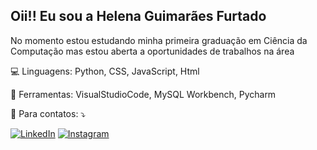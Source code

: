 ## Oii!! Eu sou a Helena Guimarães Furtado

<p align="left"> 
 No momento estou estudando minha primeira graduação em Ciência da Computação mas estou aberta a oportunidades de trabalhos na área
</p>

<p align="left">
  💻  Linguagens: Python, CSS, JavaScript, Html
</p>

<p align="left">
  💼 Ferramentas: VisualStudioCode, MySQL Workbench, Pycharm
</p>

<p align="left">
  📱 Para contatos: ⤵️
</p>

<p align="left">
  <a href="#" title="LinkedIn">
  <img src="https://img.shields.io/badge/-Linkedin-0e76a8?style=flat-square&logo=Linkedin&logoColor=white&link=www.linkedin.com/in/helena-furtado-21b543338" alt="LinkedIn"/></a>
  <a href="#" title="WhatsApp">
  <img src="https://img.shields.io/badge/-Instagram-DF0174?style=flat-square&labelColor=DF0174&logo=instagram&logoColor=white&link=https://www.instagram.com/lena.furtadoo/" alt="Instagram"/></a>
</p>
